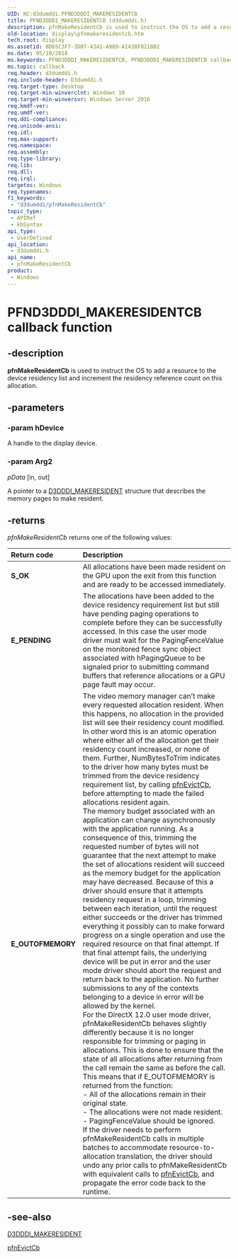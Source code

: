 ```yaml
---
UID: NC:d3dumddi.PFND3DDDI_MAKERESIDENTCB
title: PFND3DDDI_MAKERESIDENTCB (d3dumddi.h)
description: pfnMakeResidentCb is used to instruct the OS to add a resource to the device residency list and increment the residency reference count on this allocation.
old-location: display\pfnmakeresidentcb.htm
tech.root: display
ms.assetid: 8D65C3F7-3D07-4341-A989-A1438F821802
ms.date: 05/10/2018
ms.keywords: PFND3DDDI_MAKERESIDENTCB, PFND3DDDI_MAKERESIDENTCB callback, d3dumddi/pfnMakeResidentCb, display.pfnmakeresidentcb, pfnMakeResidentCb, pfnMakeResidentCb callback function [Display Devices]
ms.topic: callback
req.header: d3dumddi.h
req.include-header: D3dumddi.h
req.target-type: Desktop
req.target-min-winverclnt: Windows 10
req.target-min-winversvr: Windows Server 2016
req.kmdf-ver: 
req.umdf-ver: 
req.ddi-compliance: 
req.unicode-ansi: 
req.idl: 
req.max-support: 
req.namespace: 
req.assembly: 
req.type-library: 
req.lib: 
req.dll: 
req.irql: 
targetos: Windows
req.typenames: 
f1_keywords:
 - "d3dumddi/pfnMakeResidentCb"
topic_type:
 - APIRef
 - kbSyntax
api_type:
 - UserDefined
api_location:
 - d3dumddi.h
api_name:
 - pfnMakeResidentCb
product:
 - Windows
---
```


# PFND3DDDI_MAKERESIDENTCB callback function

## -description

<b>pfnMakeResidentCb</b> is used to instruct the OS to add a resource to the device residency list and increment the residency reference count on this allocation.

## -parameters

### -param hDevice

A handle to the display device.

### -param Arg2

*pData* [in, out]

A pointer to a <a href="https://docs.microsoft.com/windows-hardware/drivers/ddi/d3dukmdt/ns-d3dukmdt-d3dddi_makeresident">D3DDDI_MAKERESIDENT</a> structure that describes the memory pages to make resident.

## -returns

<i>pfnMakeResidentCb</i> returns one of the following values:

| **Return code** | **Description** | 
|:--|:--|
| **S_OK** | All allocations have been made resident on the GPU upon the exit from this function and are ready to be accessed immediately. | 
| **E_PENDING** | The allocations have been added to the device residency requirement list but still have pending paging operations to complete before they can be successfully accessed. In this case the user mode driver must wait for the PagingFenceValue on the monitored fence sync object associated with hPagingQueue to be signaled prior to submitting command buffers that reference allocations or a GPU page fault may occur. | 
| **E_OUTOFMEMORY** | The video memory manager can’t make every requested allocation resident. When this happens, no allocation in the provided list will see their residency count modified. In other word this is an atomic operation where either all of the allocation get their residency count increased, or none of them. Further, NumBytesToTrim indicates to the driver how many bytes must be trimmed from the device residency requirement list, by calling [pfnEvictCb](https://docs.microsoft.com/windows-hardware/drivers/ddi/d3dumddi/nc-d3dumddi-pfnd3dddi_evictcb), before attempting to made the failed allocations resident again.<br/>The memory budget associated with an application can change asynchronously with the application running. As a consequence of this, trimming the requested number of bytes will not guarantee that the next attempt to make the set of allocations resident will succeed as the memory budget for the application may have decreased. Because of this a driver should ensure that it attempts residency request in a loop, trimming between each iteration, until the request either succeeds or the driver has trimmed everything it possibly can to make forward progress on a single operation and use the required resource on that final attempt. If that final attempt fails, the underlying device will be put in error and the user mode driver should abort the request and return back to the application. No further submissions to any of the contexts belonging to a device in error will be allowed by the kernel.<br/>For the DirectX 12.0 user mode driver, pfnMakeResidentCb behaves slightly differently because it is no longer responsible for trimming or paging in allocations. This is done to ensure that the state of all allocations after returning from the call remain the same as before the call. This means that if E_OUTOFMEMORY is returned from the function:<br/>- All of the allocations remain in their original state.<br/>- The allocations were not made resident.<br/>- PagingFenceValue should be ignored.<br/>If the driver needs to perform pfnMakeResidentCb calls in multiple batches to accommodate resource-to-allocation translation, the driver should undo any prior calls to pfnMakeResidentCb with equivalent calls to [pfnEvictCb](https://docs.microsoft.com/windows-hardware/drivers/ddi/d3dumddi/nc-d3dumddi-pfnd3dddi_evictcb), and propagate the error code back to the runtime. |

## -see-also

<a href="https://docs.microsoft.com/windows-hardware/drivers/ddi/d3dukmdt/ns-d3dukmdt-d3dddi_makeresident">D3DDDI_MAKERESIDENT</a>



<a href="https://docs.microsoft.com/windows-hardware/drivers/ddi/d3dumddi/nc-d3dumddi-pfnd3dddi_evictcb">pfnEvictCb</a>

